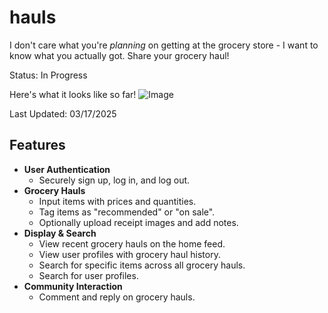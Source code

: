 # hauls

I don't care what you're _planning_ on getting at the grocery store - I want to know what you actually got. Share your grocery haul!

Status: In Progress

Here's what it looks like so far!
![Image](https://github.com/user-attachments/assets/e9275e38-289c-4ed0-a4a4-93599726eb94)

Last Updated: 03/17/2025

## Features

- **User Authentication**
  - Securely sign up, log in, and log out.
- **Grocery Hauls**
  - Input items with prices and quantities.
  - Tag items as "recommended" or "on sale".
  - Optionally upload receipt images and add notes.
- **Display & Search**
  - View recent grocery hauls on the home feed.
  - View user profiles with grocery haul history.
  - Search for specific items across all grocery hauls.
  - Search for user profiles.
- **Community Interaction**
  - Comment and reply on grocery hauls.
